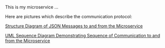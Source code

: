 This is my microservice ...

Here are pictures which describe the communication protocol:

[Structure Diagram of JSON Messages to and from the Microservice](uml_message_structure.jpeg)

[UML Sequence Diagram Demonstrating Sequence of Communication to and from the Microservice](uml_sequence_diagram.jpeg)